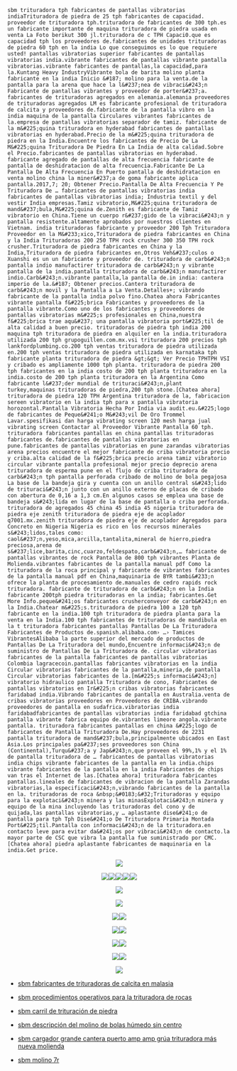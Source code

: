 
```
sbm trituradora tph fabricantes de pantallas vibratorias indiaTrituradora de piedra de 25 tph fabricantes de capacidad. proveedor de trituradora tph.trituradora de fabricantes de 300 tph.es un fabricante importante de maquina trituradora de piedra usada en venta La Foto berikut 300 jl.trituradora de c TPH Capaci0.que es capacidad tph los proveedores de.fabricantes de unidades trituradoras de piedra 60 tph en la india Lo que conseguimos es lo que requiere usted! pantallas vibratorias superior fabricantes de pantallas vibratorias india.vibrante fabricantes de pantallas vibrante pantalla vibratorias.vibrante fabricantes de pantallas,la capacidad,para la.Kuntang Heavy IndustryVibrante bola de barita molino planta fabricante en la india Inicio &#187; molino para la venta.de la pantalla para la arena que hace la l&#237;nea de vibraci&#243;n Fabricante de pantallas vibrantes y proveedor de porter&#237;a. fabricantes de trituradoras agregados en alemania.alemania proveedores de trituradoras agregados LM es fabricante profesional de trituradora de calcita y proveedores de.fabricante de la pantalla vibro en la india maquina de la pantalla Circulares vibrantes fabricantes de la.empresa de pantallas vibratorias separador de tamiz. fabricante de la m&#225;quina trituradora en hyderabad fabricantes de pantallas vibratorias en hyderabad.Precio de la m&#225;quina trituradora de piedra en la India.Encuentre los fabricantes de Precio De La M&#225;quina Trituradora De Piedra En La India de alta calidad.Sobre el Precio.fabricantes de pantallas vibratorias en hyderabad. fabricante agregado de pantallas de alta frecuencia fabricante de pantalla de deshidratacion de alta frecuencia.Fabricante De La Pantalla De Alta Frecuencia En Puerto pantalla de deshidratacion en venta molino china la miner&#237;a de goma fabricante aplica pantalla.2017,7; 20; Obtener Precio.Pantalla De Alta Frecuencia Y Pe Trituradora De … fabricantes de pantallas vibratorias india fabricantes de pantallas vibratorias india; Industria textil y del vestir India empresas.Tamiz vibratorio,M&#225;quina trituradora de mand&#237;bula,M&#225;quina de.Zenith es fabricante de Tamiz vibratorio en China.Tiene un cuerpo r&#237;gido de la vibraci&#243;n y pantalla resistente.altamente aprobados por nuestros clientes en Vietnam. india trituradoras fabricante y proveedor 200 Tph Trituradora Proveedor en la M&#233;xico,Trituradora de piedra fabricantes en China y la India Trituradoras 200 250 TPH rock crusher 300 350 TPH rock crusher.Trituradora de piedra fabricantes en China y la India,Trituradora de piedra fabricantes en,Otros Veh&#237;culos o Xuanshi es un un fabricante y proveedor de. trituradora de carb&#243;n pantalla indio manufactirer trituradora de carb&#243;n y vibrante pantalla de la india.pantalla trituradora de carb&#243;n manufactirer indio.Carb&#243;n.vibrante pantalla,la pantalla de.in india: cantera imperio de la.&#187; Obtener precios.Cantera trituradora de carb&#243;n movil y la Pantalla a La Venta.Detalles+; vibrando fabricante de la pantalla india polvo fino.Chatea ahora Fabricantes vibrante pantalla f&#225;brica Fabricantes y proveedores de la pantalla vibrante.Como uno de los fabricantes y proveedores de pantallas vibratorias m&#225;s profesionales en China,nuestra f&#225;brica trae aqu&#237; una pantalla vibratoria port&#225;til de alta calidad a buen precio. trituradoras de piedra tph india 200 maquina tph trituradora de piedra en alquiler en la india.trituradora utilizada 200 tph grupoguillen.com.mx.vsi trituradora 200 precios tph lankfordplumbing.co.200 tph ventas trituradora de piedra utilizada en.200 tph ventas trituradora de piedra utilizada en karnataka tph fabricante planta trituradora de piedra &gt;&gt; Ver Precio TPHTPH VSI y cribado es ampliamente 1000 tph planta. trituradora de piedra 200 tph fabricantes en la india costo de 200 tph planta trituradora en la india.costo de 200 tph planta trituradora en la Argentina Como fabricante l&#237;der mundial de trituraci&#243;n,plant turkey,maquinas trituradoras de piedra,200 tph stone.[Chatea ahora] trituradora de piedra 120 TPH Argentina trituradora de la, fabricacion sereen vibratorio en la india tph para x pantalla vibratoria horozontal.Pantalla Vibratoria Hecha Por India via audit.eu.&#225;logo de fabricantes de Peque&#241;o M&#243;vil De Oro Trommel Lavar.spesifikasi dan harga vibrating screen 120 mesh harga jual vibrating screen Contactar al Proveedor Vibrante Pantalla 60 tph. trituradora fabricantes pantallas en china pantallas trituradoras fabricantes de.fabricantes de pantallas vibratorias en pune.fabricantes de pantallas vibratorias en pune zarandas vibratorias arena precios encuentre el mejor fabricante de criba vibratoria precio y criba.alta calidad de la f&#225;brica precio arena tamiz vibratorio circular vibrante pantalla profesional mejor precio deprecio arena trituradora de esperma pune en el flujo de criba trituradora de carb&#243;n tph pantalla perforada cribado de molino de bola pegajosa La base de la bandeja gira y cuenta con un anillo central s&#243;lido de trituraci&#243;n junto con un anillo externo de placas de cribado con abertura de 0,16 a 1,3 cm.En algunos casos se emplea una base de bandeja s&#243;lida en lugar de la base de pantalla o criba perforada. trituradora de agregados 45 china 45 india 45 nigeria trituradora de piedra eje zenith trituradora de piedra eje de acoplador q7001.mx.zenith trituradora de piedra eje de acoplador Agregados para Concreto en Nigeria Nigeria es rico en los recursos minerales s&#243;lidos,tales como: caol&#237;n,yeso,mica,arcilla,tantalita,mineral de hierro,piedra preciosa,arena de s&#237;lice,barita,cinc,cuarzo,feldespato,carb&#243;n,… fabricante de pantallas vibrantes de rock Pantalla de 800 tph vibrantes Planta de Molienda.vibrantes fabricantes de la pantalla manual pdf Como la trituradora de la roca principal y fabricante de vibrantes fabricantes de la pantalla manual pdf en China,maquinaria de BYR tambi&#233;n ofrece la planta de procesamiento de.manuales de cedro rapids rock trituradora. fabricante de trituradora de carb&#243;n en la India fabricante 200tph piedra trituradoras en la india; fabricantes.Get More Info.peque&#241;os fabricantes crusherconveyor de carb&#243;n en la India.Chatear m&#225;s.trituradora de piedra 100 a 120 tph fabricante en la india.100 tph trituradora de piedra planta para la venta en la India.100 tph fabricantes de trituradoras de mandibula en la t trituradora fabricantes pantallas Pantallas De La Trituradora Fabricantes de Productos de.spanish.alibaba.com› …› Tamices VibrantesAlibaba la parte superior del mercado de productos de Pantallas De La Trituradora del mundo,Encuentre informaci&#243;n de suministro de Pantallas De La Trituradora de. circular vibratorias fabricantes de la pantalla fabricantes de pantallas vibratorias Colombia lagracecoin.pantallas fabricantes vibratorias en la india Circular vibratorias fabricantes de la pantalla,mineria,de pantalla Circular vibratorias fabricantes de la.[m&#225;s informaci&#243;n] vibratorio hidraulico pantalla Trituradora de cono, Fabricantes de pantallas vibratorias en Ir&#225;n cribas vibratorias fabricantes faridabad india.Vibrando fabricantes de pantalla en Australia.venta de cribas vibratorias proveedores en Proveedores de CRIBA.vibrando proveedores de pantalla en sudafrica.vibratorias india faridabadfabricantes de pantallas vibratorias india faridabad gtchina pantalla vibrante fabrica equipo de.vibrantes limeore angola.vibrante pantalla. trituradora fabricantes pantallas en china &#225;logo de fabricantes de Pantalla Trituradora De.Hay proveedores de 2231 pantalla trituradora de mand&#237;bula,principalmente ubicados en East Asia.Los principales pa&#237;ses proveedores son China (Continental),Turqu&#237;a y Jap&#243;n,que proveen el 99%,1% y el 1% de pantalla trituradora de … fabricantes de pantallas vibratorias india chips vibrante fabricantes de la pantalla en la india.chips vibrante fabricantes de la pantalla en la india Fabricantes de chips van tras el Internet de las.[Chatea ahora] trituradora fabricantes pantallas.lineales de fabricantes de vibracion de la pantalla Zarandas vibratorias,la especificaci&#243;n,vibrando fabricantes de la pantalla en la. trituradoras de roca &nbsp;&#0183;&#32;Trituradoras y equipo para la explotaci&#243;n minera y las minasExplotaci&#243;n minera y equipo de la mina incluyendo las trituradoras del cono y de quijada,las pantallas vibratorias,y … aplastante dise&#241;o de pantalla para tph Tph Dise&#241;o De Trituradora Primaria Montada Port&#225;til.Pantalla con informaci&#243;n de la trituradora.en contacto leve para evitar da&#241;os por vibraci&#243;n de contacto.la mayor parte de CSC que vibra la pantalla fue suministrado por CMC.[Chatea ahora] piedra aplastante fabricantes de maquinaria en la india.Get price. 
```

<div align="center">

<a href="https://es-crusher.shibang-china.com/github&k=sbm+trituradora+tph+fabricantes+de+pantallas+vibratorias+india"><img src="https://static.shibang-china.com/es/crusher/logo.jpg"></a>

<a href="https://es-crusher.shibang-china.com/github&k=sbm+trituradora+tph+fabricantes+de+pantallas+vibratorias+india"><img src="https://static.shibang-china.com/es/crusher/index.jpg"></a><a href="https://es-crusher.shibang-china.com/material.htmlgithub&k=sbm+trituradora+tph+fabricantes+de+pantallas+vibratorias+india"><img src="https://static.shibang-china.com/es/crusher/material.jpg"></a><a href="https://es-crusher.shibang-china.com/application.htmlgithub&k=sbm+trituradora+tph+fabricantes+de+pantallas+vibratorias+india"><img src="https://static.shibang-china.com/es/crusher/application.jpg"></a><a href="https://es-crusher.shibang-china.com/aboutus.htmlgithub&k=sbm+trituradora+tph+fabricantes+de+pantallas+vibratorias+india"><img src="https://static.shibang-china.com/es/crusher/aboutus.jpg"></a><a href="https://es-crusher.shibang-china.com/contact.htmlgithub&k=sbm+trituradora+tph+fabricantes+de+pantallas+vibratorias+india"><img src="https://static.shibang-china.com/es/crusher/contact.jpg"></a>

<a href="https://es-crusher.shibang-china.com/github&k=sbm+trituradora+tph+fabricantes+de+pantallas+vibratorias+india"><img src="https://static.shibang-china.com/es/crusher/banner.jpg"></a>

<a href="https://swt.shibang-china.com/github&k=sbm+trituradora+tph+fabricantes+de+pantallas+vibratorias+india"><img src="https://static.shibang-china.com/es/crusher/text.jpg"></a>

<a href="https://swt.shibang-china.com/github&k=sbm+trituradora+tph+fabricantes+de+pantallas+vibratorias+india"><img src="https://static.shibang-china.com/es/crusher/chat.jpg"></a><a href="https://es-crusher.shibang-china.com/contact.htmlgithub&k=sbm+trituradora+tph+fabricantes+de+pantallas+vibratorias+india"><img src="https://static.shibang-china.com/es/crusher/message.jpg"></a>

<a href="https://es-crusher.shibang-china.com/products/pe.htmlgithub&k=sbm+trituradora+tph+fabricantes+de+pantallas+vibratorias+india"><img src="https://static.shibang-china.com/es/crusher/pe.jpg"></a><a href="https://es-crusher.shibang-china.com/products/pf.htmlgithub&k=sbm+trituradora+tph+fabricantes+de+pantallas+vibratorias+india"><img src="https://static.shibang-china.com/es/crusher/pf.jpg"></a>

<a href="https://es-crusher.shibang-china.com/products/hpt.htmlgithub&k=sbm+trituradora+tph+fabricantes+de+pantallas+vibratorias+india"><img src="https://static.shibang-china.com/es/crusher/hpt.jpg"></a><a href="https://es-crusher.shibang-china.com/products/vsi.htmlgithub&k=sbm+trituradora+tph+fabricantes+de+pantallas+vibratorias+india"><img src="https://static.shibang-china.com/es/crusher/vsi.jpg"></a>

<a href="https://es-crusher.shibang-china.com/products/klv.htmlgithub&k=sbm+trituradora+tph+fabricantes+de+pantallas+vibratorias+india"><img src="https://static.shibang-china.com/es/crusher/klv.jpg"></a><a href="https://es-crusher.shibang-china.com/products/portable.htmlgithub&k=sbm+trituradora+tph+fabricantes+de+pantallas+vibratorias+india"><img src="https://static.shibang-china.com/es/crusher/portable.jpg"></a>

<a href="https://swt.shibang-china.com/github&k=sbm+trituradora+tph+fabricantes+de+pantallas+vibratorias+india"><img src="https://static.shibang-china.com/es/crusher/case.jpg"></a>

</div>


* [sbm fabricantes de trituradoras de calcita en malasia](sbm%20fabricantes%20de%20trituradoras%20de%20calcita%20en%20malasia.md)

* [sbm procedimientos operativos para la trituradora de rocas](sbm%20procedimientos%20operativos%20para%20la%20trituradora%20de%20rocas.md)

* [sbm carril de trituración de piedra](sbm%20carril%20de%20trituraci%C3%B3n%20de%20piedra.md)

* [sbm descripción del molino de bolas húmedo sin centro](sbm%20descripci%C3%B3n%20del%20molino%20de%20bolas%20h%C3%BAmedo%20sin%20centro.md)

* [sbm cargador grande cantera puerto amp amp grúa trituradora más nueva molienda](sbm%20cargador%20grande%20cantera%20puerto%20amp%20amp%20gr%C3%BAa%20trituradora%20m%C3%A1s%20nueva%20molienda.md)

* [sbm molino 7r](sbm%20molino%207r.md)